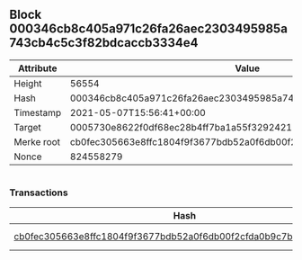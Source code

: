 ## Block 000346cb8c405a971c26fa26aec2303495985a743cb4c5c3f82bdcaccb3334e4

Attribute | Value
--- | ---
Height | 56554
Hash | 000346cb8c405a971c26fa26aec2303495985a743cb4c5c3f82bdcaccb3334e4
Timestamp | 2021-05-07T15:56:41+00:00
Target | 0005730e8622f0df68ec28b4ff7ba1a55f32924210011fd7bf11b91482ad778c
Merke root | cb0fec305663e8ffc1804f9f3677bdb52a0f6db00f2cfda0b9c7b458063e3c57
Nonce | 824558279

```

```

### Transactions

Hash | Amount
--- | ---
[cb0fec305663e8ffc1804f9f3677bdb52a0f6db00f2cfda0b9c7b458063e3c57](cb0fec305663e8ffc1804f9f3677bdb52a0f6db00f2cfda0b9c7b458063e3c57.md) | 10.00000000 SKEPTI 
